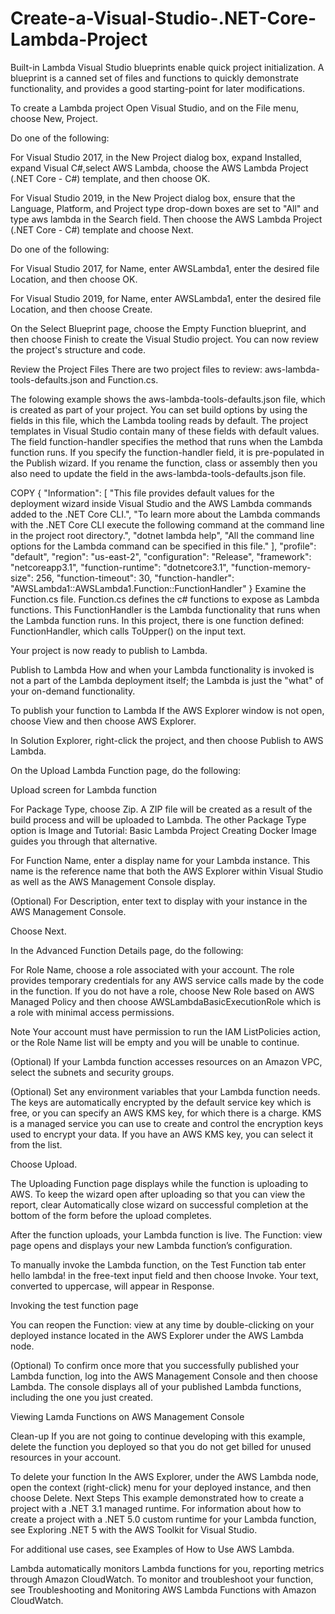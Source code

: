 # Create-a-Visual-Studio-.NET-Core-Lambda-Project
Built-in Lambda Visual Studio blueprints enable quick project initialization. A blueprint is a canned set of files and functions to quickly demonstrate functionality, and provides a good starting-point for later modifications.

To create a Lambda project
Open Visual Studio, and on the File menu, choose New, Project.

Do one of the following:

For Visual Studio 2017, in the New Project dialog box, expand Installed, expand Visual C#,select AWS Lambda, choose the AWS Lambda Project (.NET Core - C#) template, and then choose OK.



For Visual Studio 2019, in the New Project dialog box, ensure that the Language, Platform, and Project type drop-down boxes are set to "All" and type aws lambda in the Search field. Then choose the AWS Lambda Project (.NET Core - C#) template and choose Next.



Do one of the following:

For Visual Studio 2017, for Name, enter AWSLambda1, enter the desired file Location, and then choose OK.

For Visual Studio 2019, for Name, enter AWSLambda1, enter the desired file Location, and then choose Create.

On the Select Blueprint page, choose the Empty Function blueprint, and then choose Finish to create the Visual Studio project. You can now review the project's structure and code.

Review the Project Files
There are two project files to review: aws-lambda-tools-defaults.json and Function.cs.

The folowing example shows the aws-lambda-tools-defaults.json file, which is created as part of your project. You can set build options by using the fields in this file, which the Lambda tooling reads by default. The project templates in Visual Studio contain many of these fields with default values. The field function-handler specifies the method that runs when the Lambda function runs. If you specify the function-handler field, it is pre-populated in the Publish wizard. If you rename the function, class or assembly then you also need to update the field in the aws-lambda-tools-defaults.json file.


COPY
{
  "Information": [
    "This file provides default values for the deployment wizard inside Visual Studio and the AWS Lambda commands added to the .NET Core CLI.",
    "To learn more about the Lambda commands with the .NET Core CLI execute the following command at the command line in the project root directory.",
    "dotnet lambda help",
    "All the command line options for the Lambda command can be specified in this file."
  ],
  "profile": "default",
  "region": "us-east-2",
  "configuration": "Release",
  "framework": "netcoreapp3.1",
  "function-runtime": "dotnetcore3.1",
  "function-memory-size": 256,
  "function-timeout": 30,
  "function-handler": "AWSLambda1::AWSLambda1.Function::FunctionHandler"
}
Examine the Function.cs file. Function.cs defines the c# functions to expose as Lambda functions. This FunctionHandler is the Lambda functionality that runs when the Lambda function runs. In this project, there is one function defined: FunctionHandler, which calls ToUpper() on the input text.

Your project is now ready to publish to Lambda.

Publish to Lambda
How and when your Lambda functionality is invoked is not a part of the Lambda deployment itself; the Lambda is just the "what" of your on-demand functionality.

To publish your function to Lambda
If the AWS Explorer window is not open, choose View and then choose AWS Explorer.

In Solution Explorer, right-click the project, and then choose Publish to AWS Lambda.

On the Upload Lambda Function page, do the following:


 Upload screen for Lambda function
 

For Package Type, choose Zip. A ZIP file will be created as a result of the build process and will be uploaded to Lambda. The other Package Type option is Image and Tutorial: Basic Lambda Project Creating Docker Image guides you through that alternative.

For Function Name, enter a display name for your Lambda instance. This name is the reference name that both the AWS Explorer within Visual Studio as well as the AWS Management Console display.

(Optional) For Description, enter text to display with your instance in the AWS Management Console.

Choose Next.

In the Advanced Function Details page, do the following:

For Role Name, choose a role associated with your account. The role provides temporary credentials for any AWS service calls made by the code in the function. If you do not have a role, choose New Role based on AWS Managed Policy and then choose AWSLambdaBasicExecutionRole which is a role with minimal access permissions.

Note
Your account must have permission to run the IAM ListPolicies action, or the Role Name list will be empty and you will be unable to continue.

(Optional) If your Lambda function accesses resources on an Amazon VPC, select the subnets and security groups.

(Optional) Set any environment variables that your Lambda function needs. The keys are automatically encrypted by the default service key which is free, or you can specify an AWS KMS key, for which there is a charge. KMS is a managed service you can use to create and control the encryption keys used to encrypt your data. If you have an AWS KMS key, you can select it from the list.

Choose Upload.

The Uploading Function page displays while the function is uploading to AWS. To keep the wizard open after uploading so that you can view the report, clear Automatically close wizard on successful completion at the bottom of the form before the upload completes.

After the function uploads, your Lambda function is live. The Function: view page opens and displays your new Lambda function’s configuration.

To manually invoke the Lambda function, on the Test Function tab enter hello lambda! in the free-text input field and then choose Invoke. Your text, converted to uppercase, will appear in Response.


 Invoking the test function page
 

You can reopen the Function: view at any time by double-clicking on your deployed instance located in the AWS Explorer under the AWS Lambda node.

(Optional) To confirm once more that you successfully published your Lambda function, log into the AWS Management Console and then choose Lambda. The console displays all of your published Lambda functions, including the one you just created.


 Viewing Lamda Functions on AWS Management Console
 

Clean-up
If you are not going to continue developing with this example, delete the function you deployed so that you do not get billed for unused resources in your account.

To delete your function
In the AWS Explorer, under the AWS Lambda node, open the context (right-click) menu for your deployed instance, and then choose Delete.
Next Steps
This example demonstrated how to create a project with a .NET 3.1 managed runtime. For information about how to create a project with a .NET 5.0 custom runtime for your Lambda function, see Exploring .NET 5 with the AWS Toolkit for Visual Studio.

For additional use cases, see Examples of How to Use AWS Lambda.

Lambda automatically monitors Lambda functions for you, reporting metrics through Amazon CloudWatch. To monitor and troubleshoot your function, see Troubleshooting and Monitoring AWS Lambda Functions with Amazon CloudWatch.
